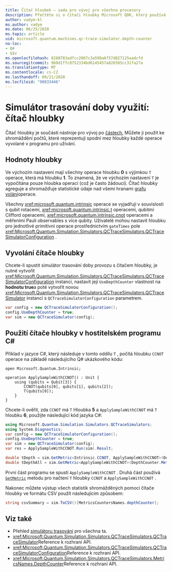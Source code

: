 ```yaml
---
title: Čítač hloubek – sada pro vývoj pro všechna procesory
description: Přečtěte si o čítači hloubky Microsoft QDK, který používá simulátor trasování doby provozu ke shromáždění počtů hloubky každé operace vyvolané v Q# programu.
author: vadym-kl
ms.author: vadym
ms.date: 06/25/2020
ms.topic: article
uid: microsoft.quantum.machines.qc-trace-simulator.depth-counter
no-loc:
- Q#
- $$v
ms.openlocfilehash: 8280783adfcc2867c3a598a6f57d827125aadcfd
ms.sourcegitcommit: 9b0d1ffc8752334bd6145457a826505cc31fa27a
ms.translationtype: MT
ms.contentlocale: cs-CZ
ms.lasthandoff: 09/21/2020
ms.locfileid: "90833446"
---
```

# <a name="quantum-trace-simulator-depth-counter"></a>Simulátor trasování doby využití: čítač hloubky

Čítač hloubky je součástí nástroje pro vývoj po [částech.](xref:microsoft.quantum.machines.qc-trace-simulator.intro)
Můžete ji použít ke shromáždění počtů, které reprezentují spodní mez hloubky každé operace vyvolané v programu pro užívání. 

## <a name="depth-values"></a>Hodnoty hloubky

Ve výchozím nastavení mají všechny operace hloubku **0** s výjimkou `T` operace, která má hloubku **1**. To znamená, že ve výchozím nastavení `T` je vypočítána pouze hloubka operací (což je často žádoucí). Čítač hloubky agreguje a shromažďuje statistické údaje nad všemi hranami [grafu volání](https://en.wikipedia.org/wiki/Call_graph)operace.

Všechny <xref:microsoft.quantum.intrinsic> operace se vyjadřují v souvislosti s qubit rotacemi, <xref:microsoft.quantum.intrinsic.t> operacemi, qubitmi Clifford operacemi, <xref:microsoft.quantum.intrinsic.cnot> operacemi a měřeními Pauli observables s více qubity. Uživatelé mohou nastavit hloubku pro jednotlivé primitivní operace prostřednictvím `gateTimes` pole <xref:Microsoft.Quantum.Simulation.Simulators.QCTraceSimulators.QCTraceSimulatorConfiguration> .

## <a name="invoking-the-depth-counter"></a>Vyvolání čítače hloubky

Chcete-li spustit simulátor trasování doby provozu s čítačem hloubky, je nutné vytvořit <xref:Microsoft.Quantum.Simulation.Simulators.QCTraceSimulators.QCTraceSimulatorConfiguration> instanci, nastavit její `UseDepthCounter` vlastnost na **hodnotu true**a poté vytvořit novou <xref:Microsoft.Quantum.Simulation.Simulators.QCTraceSimulators.QCTraceSimulator> instanci s `QCTraceSimulatorConfiguration` parametrem. 

```csharp
var config = new QCTraceSimulatorConfiguration();
config.UseDepthCounter = true;
var sim = new QCTraceSimulator(config);
```

## <a name="using-the-depth-counter-in-a-c-host-program"></a>Použití čítače hloubky v hostitelském programu C#

Příklad v jazyce C#, který následuje v tomto oddílu `T` , počítá hloubku `CCNOT` operace na základě následujícího Q# ukázkového kódu:

```qsharp
open Microsoft.Quantum.Intrinsic;

operation ApplySampleWithCCNOT() : Unit {
    using (qubits = Qubit[3]) {
        CCNOT(qubits[0], qubits[1], qubits[2]);
        T(qubits[0]);
    }
}
```

Chcete-li ověřit, zda `CCNOT` má `T` Hloubka **5** a `ApplySampleWithCCNOT` má `T` hloubku **6**, použijte následující kód jazyka C#:

```csharp
using Microsoft.Quantum.Simulation.Simulators.QCTraceSimulators;
using System.Diagnostics;
var config = new QCTraceSimulatorConfiguration();
config.UseDepthCounter = true;
var sim = new QCTraceSimulator(config);
var res = ApplySampleWithCCNOT.Run(sim).Result;

double tDepth = sim.GetMetric<Intrinsic.CCNOT, ApplySampleWithCCNOT>(DepthCounter.Metrics.Depth);
double tDepthAll = sim.GetMetric<ApplySampleWithCCNOT>(DepthCounter.Metrics.Depth);
```

První část programu se spustí `ApplySampleWithCCNOT` . Druhá část používá [`GetMetric`](https://docs.microsoft.com/dotnet/api/microsoft.quantum.simulation.simulators.qctracesimulators.qctracesimulator.getmetric) metodu pro načtení `T` hloubky `CCNOT` a `ApplySampleWithCCNOT` . 

Nakonec můžete výstup všech statistik shromážděných pomocí čítače hloubky ve formátu CSV použít následujícím způsobem:
```csharp
string csvSummary = sim.ToCSV()[MetricsCountersNames.depthCounter];
```

## <a name="see-also"></a>Viz také

- Přehled [simulátoru trasování](xref:microsoft.quantum.machines.qc-trace-simulator.intro) pro všechna ta.
- <xref:Microsoft.Quantum.Simulation.Simulators.QCTraceSimulators.QCTraceSimulator>Reference k rozhraní API.
- <xref:Microsoft.Quantum.Simulation.Simulators.QCTraceSimulators.QCTraceSimulatorConfiguration>Reference k rozhraní API.
- <xref:Microsoft.Quantum.Simulation.Simulators.QCTraceSimulators.MetricsNames.DepthCounter>Reference k rozhraní API.
